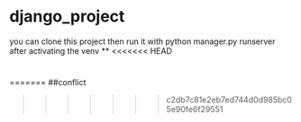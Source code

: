 # django_project
you  can clone this project then run it with python manager.py runserver after activating the venv
**
<<<<<<< HEAD
#
=======
##conflict
>>>>>>> c2db7c81e2eb7ed744d0d985bc05e90fe6f29551
